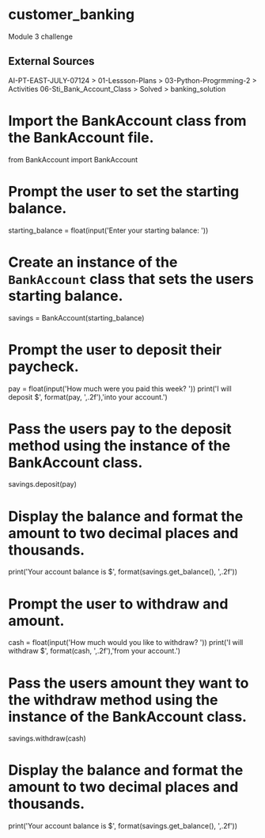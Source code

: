 # customer_banking
Module 3 challenge
## External Sources
AI-PT-EAST-JULY-07124 > 01-Lessson-Plans > 03-Python-Progrmming-2 > Activities
06-Sti_Bank_Account_Class > Solved > banking_solution

# Import the BankAccount class from the BankAccount file.
from BankAccount import BankAccount

# Prompt the user to set the starting balance.
starting_balance = float(input('Enter your starting balance: '))

# Create an instance of the `BankAccount` class that sets the users starting balance.
savings = BankAccount(starting_balance)

# Prompt the user to deposit their paycheck.
pay = float(input('How much were you paid this week? '))
print('I will deposit $', format(pay, ',.2f'),'into your account.')

# Pass the users pay to the deposit method using the instance of the BankAccount class.
savings.deposit(pay)

# Display the balance and format the amount to two decimal places and thousands.
print('Your account balance is $', format(savings.get_balance(), ',.2f'))

# Prompt the user to withdraw and amount.
cash = float(input('How much would you like to withdraw? '))
print('I will withdraw $', format(cash, ',.2f'),'from your account.')

# Pass the users amount they want to the withdraw method using the instance of the BankAccount class.
savings.withdraw(cash)

# Display the balance and format the amount to two decimal places and thousands.
print('Your account balance is $', format(savings.get_balance(), ',.2f'))
